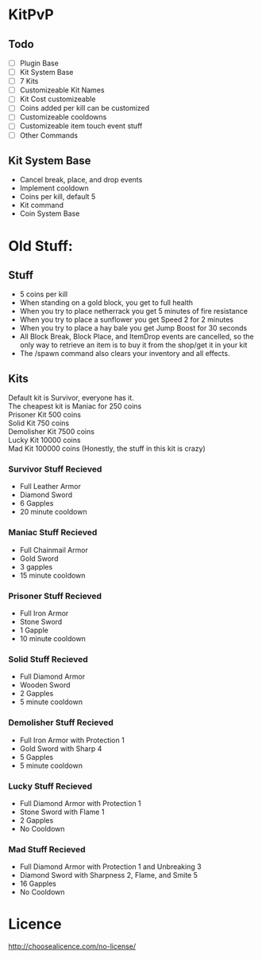 # KitPvP 
## Todo
- [ ] Plugin Base
- [ ] Kit System Base
- [ ] 7 Kits
- [ ] Customizeable Kit Names
- [ ] Kit Cost customizeable
- [ ] Coins added per kill can be customized
- [ ] Customizeable cooldowns
- [ ] Customizeable item touch event stuff
- [ ] Other Commands

## Kit System Base
* Cancel break, place, and drop events
* Implement cooldown
* Coins per kill, default 5
* Kit command
* Coin System Base


# Old Stuff:
## Stuff
* 5 coins per kill
* When standing on a gold block, you get to full health
* When you try to place netherrack you get 5 minutes of fire resistance
* When you try to place a sunflower you get Speed 2 for 2 minutes
* When you try to place a hay bale you get Jump Boost for 30 seconds
* All Block Break, Block Place, and ItemDrop events are cancelled, so the only way to retrieve an item is to buy it from the shop/get it in your kit
* The /spawn command also clears your inventory and all effects. 

## Kits
Default kit is Survivor, everyone has it. <Br>
The cheapest kit is Maniac for 250 coins<Br>
Prisoner Kit 500 coins<Br>
Solid Kit 750 coins<Br>
Demolisher Kit 7500 coins<Br>
Lucky Kit 10000 coins<Br>
Mad Kit 100000 coins (Honestly, the stuff in this kit is crazy)<br>

### Survivor Stuff Recieved
* Full Leather Armor
* Diamond Sword
* 6 Gapples
* 20 minute cooldown
### Maniac Stuff Recieved
* Full Chainmail Armor
* Gold Sword
* 3 gapples
* 15 minute cooldown
### Prisoner Stuff Recieved
* Full Iron Armor
* Stone Sword
* 1 Gapple
* 10 minute cooldown
### Solid Stuff Recieved
* Full Diamond Armor
* Wooden Sword
* 2 Gapples
* 5 minute cooldown
### Demolisher Stuff Recieved
* Full Iron Armor with Protection 1
* Gold Sword with Sharp 4
* 5 Gapples
* 5 minute cooldown
### Lucky Stuff Recieved
* Full Diamond Armor with Protection 1
* Stone Sword with Flame 1
* 2 Gapples
* No Cooldown
### Mad Stuff Recieved
* Full Diamond Armor with Protection 1 and Unbreaking 3
* Diamond Sword with Sharpness 2, Flame, and Smite 5
* 16 Gapples
* No Cooldown

# Licence
http://choosealicence.com/no-license/

